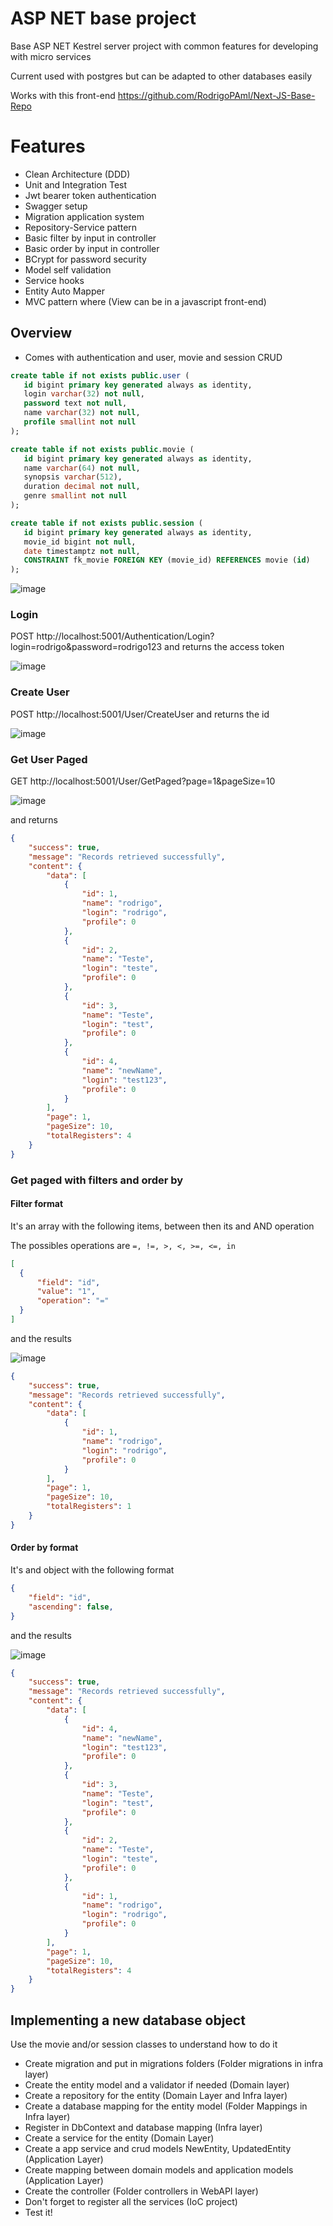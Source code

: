 # ASP NET base project
Base ASP NET Kestrel server project with common features for developing with micro services

Current used with postgres but can be adapted to other databases easily

Works with this front-end https://github.com/RodrigoPAml/Next-JS-Base-Repo

# Features
- Clean Architecture (DDD)
- Unit and Integration Test
- Jwt bearer token authentication
- Swagger setup
- Migration application system
- Repository-Service pattern
- Basic filter by input in controller
- Basic order by input in controller
- BCrypt for password security
- Model self validation
- Service hooks
- Entity Auto Mapper
- MVC pattern where (View can be in a javascript front-end)

## Overview

 - Comes with authentication and user, movie and session CRUD
 
 ```sql
 create table if not exists public.user (
	id bigint primary key generated always as identity,
	login varchar(32) not null,
	password text not null,
	name varchar(32) not null,
	profile smallint not null
);

create table if not exists public.movie (
	id bigint primary key generated always as identity,
	name varchar(64) not null,
	synopsis varchar(512),
	duration decimal not null,
	genre smallint not null
);

create table if not exists public.session (
	id bigint primary key generated always as identity,
	movie_id bigint not null,
	date timestamptz not null,
	CONSTRAINT fk_movie FOREIGN KEY (movie_id) REFERENCES movie (id)
);
 ```

![image](https://github.com/RodrigoPAml/ASP-NET-Base-project/assets/41243039/38120351-d917-427d-b837-fda5f033824d)

### Login

POST http://localhost:5001/Authentication/Login?login=rodrigo&password=rodrigo123 and returns the access token

![image](https://github.com/RodrigoPAml/ASP-NET-Base-project/assets/41243039/f6d1239c-a623-4ecb-8e79-dd85c77d8a63)

### Create User

POST http://localhost:5001/User/CreateUser and returns the id

![image](https://github.com/RodrigoPAml/ASP-NET-Base-project/assets/41243039/d39fb0e7-9b6d-424b-90b1-92ba3a705202)

### Get User Paged

GET http://localhost:5001/User/GetPaged?page=1&pageSize=10

![image](https://github.com/RodrigoPAml/ASP-NET-Base-project/assets/41243039/f50429e7-44be-4547-b468-0ac27c3ec7b7)

and returns

```JSON
{
    "success": true,
    "message": "Records retrieved successfully",
    "content": {
        "data": [
            {
                "id": 1,
                "name": "rodrigo",
                "login": "rodrigo",
                "profile": 0
            },
            {
                "id": 2,
                "name": "Teste",
                "login": "teste",
                "profile": 0
            },
            {
                "id": 3,
                "name": "Teste",
                "login": "test",
                "profile": 0
            },
            {
                "id": 4,
                "name": "newName",
                "login": "test123",
                "profile": 0
            }
        ],
        "page": 1,
        "pageSize": 10,
        "totalRegisters": 4
    }
}
```

### Get paged with filters and order by

#### Filter format

It's an array with the following items, between then its and AND operation

The possibles operations are ```=, !=, >, <, >=, <=, in```

```JSON
[
  {
      "field": "id",
      "value": "1",
      "operation": "="
  }
]
```

and the results

![image](https://github.com/RodrigoPAml/ASP-NET-Base-project/assets/41243039/56331754-43e3-400a-84a8-6508ae5305e6)

```JSON
{
    "success": true,
    "message": "Records retrieved successfully",
    "content": {
        "data": [
            {
                "id": 1,
                "name": "rodrigo",
                "login": "rodrigo",
                "profile": 0
            }
        ],
        "page": 1,
        "pageSize": 10,
        "totalRegisters": 1
    }
}
```

#### Order by format

It's and object with the following format

```JSON
{
    "field": "id",
    "ascending": false,
}
```

and the results

![image](https://github.com/RodrigoPAml/ASP-NET-Base-project/assets/41243039/59c71d34-6292-41e6-9824-aab3c7db4b35)

```JSON
{
    "success": true,
    "message": "Records retrieved successfully",
    "content": {
        "data": [
            {
                "id": 4,
                "name": "newName",
                "login": "test123",
                "profile": 0
            },
            {
                "id": 3,
                "name": "Teste",
                "login": "test",
                "profile": 0
            },
            {
                "id": 2,
                "name": "Teste",
                "login": "teste",
                "profile": 0
            },
            {
                "id": 1,
                "name": "rodrigo",
                "login": "rodrigo",
                "profile": 0
            }
        ],
        "page": 1,
        "pageSize": 10,
        "totalRegisters": 4
    }
}
```

## Implementing a new database object

Use the movie and/or session classes to understand how to do it

- Create migration and put in migrations folders (Folder migrations in infra layer)
- Create the entity model and a validator if needed (Domain layer)
- Create a repository for the entity (Domain Layer and Infra layer)
- Create a database mapping for the entity model (Folder Mappings in Infra layer)
- Register in DbContext and database mapping (Infra layer)
- Create a service for the entity (Domain Layer)
- Create a app service and crud models NewEntity, UpdatedEntity (Application Layer)
- Create mapping between domain models and application models (Application Layer)
- Create the controller (Folder controllers in WebAPI layer)
- Don't forget to register all the services (IoC project)
- Test it!


